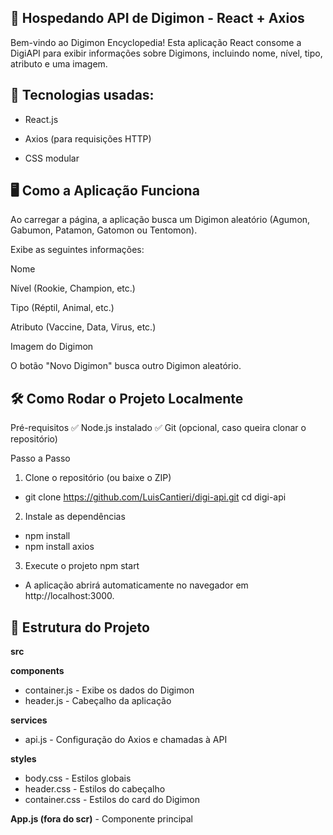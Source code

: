 ## 📜 Hospedando API de Digimon - React + Axios
Bem-vindo ao Digimon Encyclopedia! Esta aplicação React consome a DigiAPI para exibir informações sobre Digimons, incluindo nome, nível, tipo, atributo e uma imagem.

## 🔹 Tecnologias usadas:

- React.js

- Axios (para requisições HTTP)

- CSS modular

## 🖥️ Como a Aplicação Funciona
Ao carregar a página, a aplicação busca um Digimon aleatório (Agumon, Gabumon, Patamon, Gatomon ou Tentomon).

Exibe as seguintes informações:

Nome

Nível (Rookie, Champion, etc.)

Tipo (Réptil, Animal, etc.)

Atributo (Vaccine, Data, Virus, etc.)

Imagem do Digimon

O botão "Novo Digimon" busca outro Digimon aleatório.

## 🛠️ Como Rodar o Projeto Localmente
Pré-requisitos
✅ Node.js instalado
✅ Git (opcional, caso queira clonar o repositório)

Passo a Passo
1. Clone o repositório (ou baixe o ZIP)

- git clone https://github.com/LuisCantieri/digi-api.git
cd digi-api

2. Instale as dependências
- npm install 
- npm install axios

3. Execute o projeto
npm start
- A aplicação abrirá automaticamente no navegador em http://localhost:3000.

## 📂 Estrutura do Projeto
**src**

 **components**
 - container.js  - Exibe os dados do Digimon
 - header.js     - Cabeçalho da aplicação
 
 
 **services**
 - api.js - Configuração do Axios e chamadas à API
 
 
 **styles**
 - body.css      - Estilos globais
 - header.css    - Estilos do cabeçalho
 - container.css - Estilos do card do Digimon
 
 
 **App.js (fora do scr)** - Componente principal
